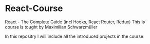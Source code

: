 # React-Course
React - The Complete Guide (incl Hooks, React Router, Redux)
This is course is tought by Maximilian Schwarzmüller

In this repositry I will include all the introduced projects in the course.
